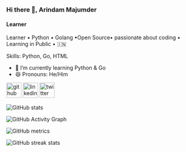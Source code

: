 ### Hi there 👋, Arindam Majumder
#### Learner
Learner • Python • Golang •Open Source•
passionate about coding • Learning in Public • 🇮🇳

Skills: Python, Go, HTML

- 🌱 I’m currently learning Python & Go 
- 😄 Pronouns: He/Him 


[<img src='https://cdn.jsdelivr.net/npm/simple-icons@3.0.1/icons/github.svg' alt='github' height='40'>](https://github.com/Arindam200)  [<img src='https://cdn.jsdelivr.net/npm/simple-icons@3.0.1/icons/linkedin.svg' alt='linkedin' height='40'>](https://www.linkedin.com/in/arindam-majumder-021bb623b/)  [<img src='https://cdn.jsdelivr.net/npm/simple-icons@3.0.1/icons/twitter.svg' alt='twitter' height='40'>](https://twitter.com/Arindam_1729)  

![GitHub stats](https://github-readme-stats.vercel.app/api?username=Arindam200&show_icons=true)  

![GitHub Activity Graph](https://activity-graph.herokuapp.com/graph?username=Arindam200)  

![GitHub metrics](https://metrics.lecoq.io/Arindam200)  

![GitHub streak stats](https://github-readme-streak-stats.herokuapp.com/?user=Arindam200)  

